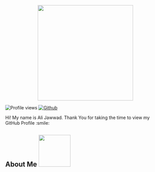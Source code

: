 <p align="center">
    <img width="300" height="300" src="https://www.navicosoft.com/wp-content/uploads/2018/08/expert-developers.gif">
</p>


![Profile views](https://visitor-badge.glitch.me/badge?page_id=jawwad-ali.jawwad-ali)
[![Github](https://img.shields.io/github/followers/jawwad-ali?label=Follow&style=social)](https://github.com/jawwad-ali)

<div size='20px'> Hi! My name is Ali Jawwad. Thank You for taking the time to view my GitHub Profile :smile: 
</div>

<h2> About Me <img src = "https://media0.giphy.com/media/KDDpcKigbfFpnejZs6/giphy.gif?cid=ecf05e47oy6f4zjs8g1qoiystc56cu7r9tb8a1fe76e05oty&rid=giphy.gif" width = 100px></h2>

